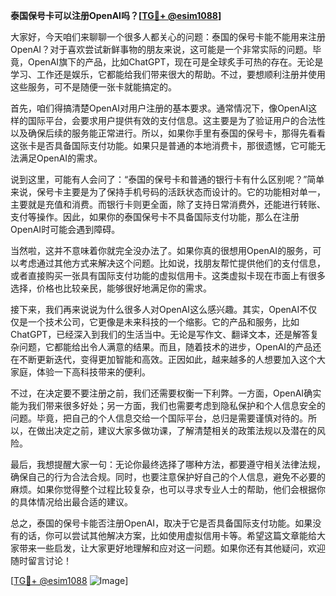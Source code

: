 **泰国保号卡可以注册OpenAI吗？[[TG💪+ @esim1088](https://t.me/s/esim1088)]**

大家好，今天咱们来聊聊一个很多人都关心的问题：泰国的保号卡能不能用来注册OpenAI？对于喜欢尝试新鲜事物的朋友来说，这可能是一个非常实际的问题。毕竟，OpenAI旗下的产品，比如ChatGPT，现在可是全球炙手可热的存在。无论是学习、工作还是娱乐，它都能给我们带来很大的帮助。不过，要想顺利注册并使用这些服务，可不是随便一张卡就能搞定的。

首先，咱们得搞清楚OpenAI对用户注册的基本要求。通常情况下，像OpenAI这样的国际平台，会要求用户提供有效的支付信息。这主要是为了验证用户的合法性以及确保后续的服务能正常进行。所以，如果你手里有泰国的保号卡，那得先看看这张卡是否具备国际支付功能。如果只是普通的本地消费卡，那很遗憾，它可能无法满足OpenAI的需求。

说到这里，可能有人会问了：“泰国的保号卡和普通的银行卡有什么区别呢？”简单来说，保号卡主要是为了保持手机号码的活跃状态而设计的。它的功能相对单一，主要就是充值和消费。而银行卡则更全面，除了支持日常消费外，还能进行转账、支付等操作。因此，如果你的泰国保号卡不具备国际支付功能，那么在注册OpenAI时可能会遇到障碍。

当然啦，这并不意味着你就完全没办法了。如果你真的很想用OpenAI的服务，可以考虑通过其他方式来解决这个问题。比如说，找朋友帮忙提供他们的支付信息，或者直接购买一张具有国际支付功能的虚拟信用卡。这类虚拟卡现在市面上有很多选择，价格也比较亲民，能够很好地满足你的需求。

接下来，我们再来说说为什么很多人对OpenAI这么感兴趣。其实，OpenAI不仅仅是一个技术公司，它更像是未来科技的一个缩影。它的产品和服务，比如ChatGPT，已经深入到我们的生活当中。无论是写作文、翻译文本，还是解答复杂问题，它都能给出令人满意的结果。而且，随着技术的进步，OpenAI的产品还在不断更新迭代，变得更加智能和高效。正因如此，越来越多的人想要加入这个大家庭，体验一下高科技带来的便利。

不过，在决定要不要注册之前，我们还需要权衡一下利弊。一方面，OpenAI确实能为我们带来很多好处；另一方面，我们也需要考虑到隐私保护和个人信息安全的问题。毕竟，把自己的个人信息交给一个国际平台，总归是需要谨慎对待的。所以，在做出决定之前，建议大家多做功课，了解清楚相关的政策法规以及潜在的风险。

最后，我想提醒大家一句：无论你最终选择了哪种方法，都要遵守相关法律法规，确保自己的行为合法合规。同时，也要注意保护好自己的个人信息，避免不必要的麻烦。如果你觉得整个过程比较复杂，也可以寻求专业人士的帮助，他们会根据你的具体情况给出最合适的建议。

总之，泰国的保号卡能否注册OpenAI，取决于它是否具备国际支付功能。如果没有的话，你可以尝试其他解决方案，比如使用虚拟信用卡等。希望这篇文章能给大家带来一些启发，让大家更好地理解和应对这一问题。如果你还有其他疑问，欢迎随时留言讨论！

[[TG💪+ @esim1088](https://t.me/s/esim1088) ![Image](https://i.postimg.cc/4NQfJmqS/Snipaste-2025-05-13-00-14-12.png)]